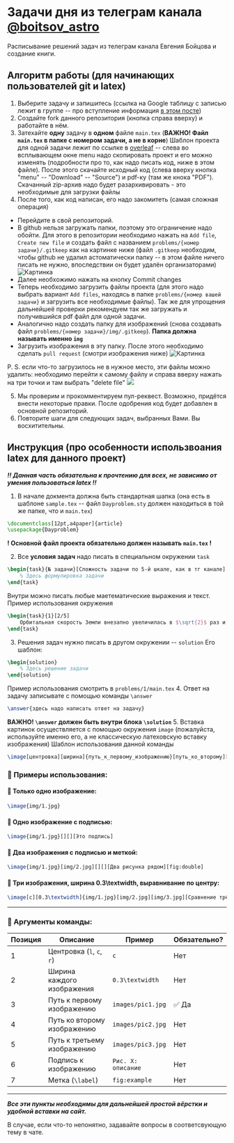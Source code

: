 # Задачи дня из телеграм канала [@boitsov_astro](https://t.me/boitsov_astro)

Расписывание решений задач из телеграм канала Евгения Бойцова и создание книги.

## Алгоритм работы (для начинающих пользователей git и latex)
1. Выберите задачу и запишитесь (ссылка на Google таблицу с записью лежит в группе -- про вступление информация [в этом посте](https://t.me/JustScienceAstro/93))
2. Создайте fork данного репозитория (кнопка справа вверху) и работайте в нём.
3. Затехайте **одну** задачу в **одном** файле `main.tex` (**ВАЖНО! Файл `main.tex` в папке с номером задачи, а не в корне**)
Шаблон проекта для одной задачи лежит по ссылке в  [overleaf](https://www.overleaf.com/read/hhnkmfdqnxwv#ab8f50) -- слева во всплывающем окне menu надо скопировать проект и его можно изменять (подробности про то, как надо писать код, ниже в этом файле). После этого скачайте исходный код (слева вверху кнопка "menu" -- "Download" -- "Source") и pdf-ку (там же кнока "PDF"). Скачанный zip-архив надо будет разархивировать - это необходимые для загрузки файлы
5. После того, как код написан, его надо закомитеть (самая сложная операция)
- Перейдите в свой репозиторий.
- В github нельзя загружать папки, поэтому это ограничение надо обойти. Для этого в репозитории необходимо нажать на `Add file`, `Create new file` и создать файл с названием `problems/{номер задачи}/.gitkeep` как на картинке ниже (файл `.gitkeep` необходим, чтобы github не удалил астоматически папку -- в этом файле ничего писать не нужно, впоследствии он будет удалён организаторами)
![Картинка](https://i.imgur.com/fkiQ8Wx.png)
- Далее необхожимо нажать на кнопку Commit changes
- Теперь необходимо загрузить файлы проекта (для этого надо выбрать вариант `Add files`, находясь в папке `problems/{номер вашей задачи}`  и загрузить все необходимые файлы). Так же для упрощения дальнейшеё проверки рекомендуем так же загружать и получившийся pdf файл для одной задачи.
- Аналогично надо создать папку для изображений (снова создавать файл `problems/{номер задачи}/img/.gitkeep`). **Папка должна называть именно `img`**
- Загрузить изображения в эту папку.
 После этого необходимо сделать `pull request` (смотри изображения ниже)
 ![Картинка](https://i.imgur.com/Y1iBhnM.png)

 P. S. если что-то загрузилось не в нужное место, эти файлы можно удалить: необходимо перейти к самому файлу и справа вверху нажать на три точки и там выбрать "delete file"
 ![](https://i.imgur.com/Id1nIxy.png)

5. Мы проверим и прокомментируем пул-реквест.
   Возможно, придётся внести некоторые правки. После одобрения код будет добавлен в основной репозиторий.
6. Повторите шаги для следующих задач, выбранных Вами. Вы восхитительны.

## Инструкция (про особенности использвоания latex для данного проект)

***!! Данная часть обязательна к прочтению для всех, не зависимо от умения пользоваться latex !!***
1. В начале докмента должна быть стандартная шапка (она есть в шаблоне `sample.tex` -- файл `Dayproblem.sty` должен находиться в той же папке, что и `main.tex`)
```latex
\documentclass[12pt,a4paper]{article}
\usepackage{Dayproblem}
```
**! Основной файл проекта обязательно должен называть `main.tex` !**

2. Все **условия задач** надо писать в специальном окружении `task`
```latex
\begin{task}{№ задачи}[Cложность задачи по 5-й шкале, как в тг канале]
    % Здесь формулировка задачи
\end{task}
```
Внутри можно писать любые маетематические выражения и текст.
Пример использования окружения
```latex
\begin{task}{1}[2/5]
    Орбитальная скорость Земли внезапно увеличилась в $\sqrt{2}$ раз и планета отправилась осваивать новое космическое пространство. Во сколько раз Земля будет быстрее Марса в момент пересечения его орбиты?
\end{task}
```
3. Решения задач нужно писать в другом окружении -- `solution` 
Его шаблон:
```latex
\begin{solution}
    % Здесь решение задачи
\end{solution}
```
Пример использования смотрить в `problems/1/main.tex`
4. Ответ на задачу записывате с помощью команды `\answer`
```latex
\answer{здесь надо написать ответ на задачу}
```
**ВАЖНО! `\answer` должен быть внутри блока `\solution`**
5. Вставка картинок осуществляется с помощью окружения `image` (пожалуйста, используйте именно его, а не классическую латеховскую вставку изображения)
Шаблон использования данной команды
```latex
\image[центровка][ширина]{путь_к_первому_изображению}[путь_ко_второму][путь_к_третьему][подпись][метка]
```
### 📌 Примеры использования:

#### 🔹 Только одно изображение:
```latex
\image{img/1.jpg}
```

#### 🔹 Одно изображение с подписью:
```latex
\image{img/1.jpg}[][][Это подпись]
```

#### 🔹 Два изображения с подписью и меткой:
```latex
\image{img/1.jpg}[img/2.jpg][][][Два рисунка рядом][fig:double]
```

#### 🔹 Три изображения, ширина 0.3\textwidth, выравнивание по центру:
```latex
\image[c][0.3\textwidth]{img/1.jpg}[img/2.jpg][img/3.jpg][Сравнение трёх случаев][fig:three]
```

---

### 📘 Аргументы команды:

| Позиция | Описание                          | Пример                  | Обязательно? |
|---------|-----------------------------------|--------------------------|--------------|
| 1       | Центровка (`l`, `c`, `r`)         | `c`                      | Нет          |
| 2       | Ширина каждого изображения        | `0.3\textwidth`          | Нет          |
| 3       | Путь к первому изображению        | `images/pic1.jpg`        | ✅ Да         |
| 4       | Путь ко второму изображению       | `images/pic2.jpg`        | Нет          |
| 5       | Путь к третьему изображению       | `images/pic3.jpg`        | Нет          |
| 6       | Подпись к изображению             | `Рис. X: описание`       | Нет          |
| 7       | Метка (`\label`)                  | `fig:example`            | Нет          |


---
___Все эти пункты необходимы для дальнейшей простой вёрстки и удобной вставки на сайт.___

В случае, если что-то непонятно, задавайте вопросы в соответсвующую тему в чате.